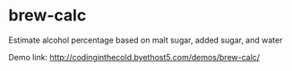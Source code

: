 # brew-calc

Estimate alcohol percentage based on malt sugar, added sugar, and water

Demo link: http://codinginthecold.byethost5.com/demos/brew-calc/